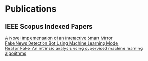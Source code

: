 # Publications
<h2>IEEE Scopus Indexed Papers</h2>
<a href="https://ieeexplore.ieee.org/document/9489060">A Novel Implementation of an Interactive Smart Mirror</a> <br>
<a href="https://ieeexplore.ieee.org/document/9908953">Fake News Detection Bot Using Machine Learning Model</a><br>
<a href="https://ieeexplore.ieee.org/document/9640675">Real or Fake: An intrinsic analysis using supervised machine learning algorithms</a><br>
